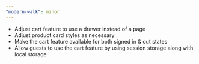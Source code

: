 ```yaml
---
"modern-walk": minor
---
```


- Adjust cart feature to use a drawer instead of a page
- Adjust product card styles as necessary
- Make the cart feature available for both signed in & out states
- Allow guests to use the cart feature by using session storage along with local storage
